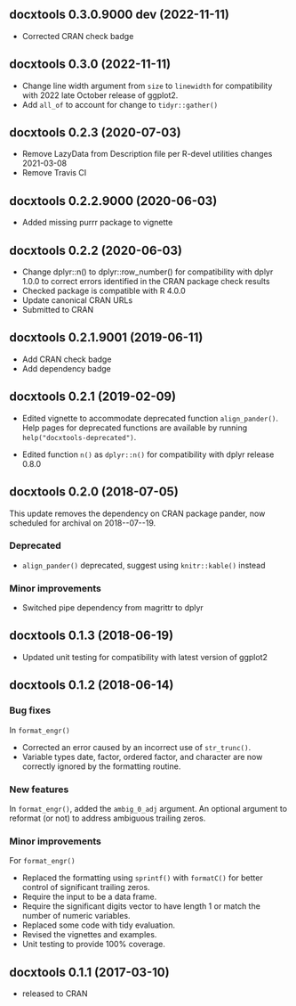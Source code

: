 <!-- major . minor . patch . dev -->
<!-- MAJOR version when you make incompatible API changes -->
<!-- MINOR version add functionality in a backwards-compatible manner -->
<!-- PATCH version backwards-compatible bug fixes -->



## docxtools 0.3.0.9000 dev (2022-11-11) 

- Corrected CRAN check badge


## docxtools 0.3.0 (2022-11-11)

- Change line width argument from `size` to `linewidth` for compatibility with 2022 late October release of ggplot2. 
- Add `all_of` to account for change to `tidyr::gather()`    



## docxtools 0.2.3 (2020-07-03)

- Remove LazyData from Description file per R-devel utilities changes  2021-03-08
- Remove Travis CI





## docxtools 0.2.2.9000 (2020-06-03)

- Added missing purrr package to vignette

## docxtools 0.2.2 (2020-06-03)

- Change dplyr::n() to dplyr::row_number() for compatibility with dplyr 1.0.0 to correct errors identified in the CRAN package check results
- Checked package is compatible with R 4.0.0 
- Update canonical CRAN URLs
- Submitted to CRAN


## docxtools 0.2.1.9001 (2019-06-11)

- Add CRAN check badge 
- Add dependency badge 


## docxtools 0.2.1 (2019-02-09)

- Edited vignette to accommodate deprecated function `align_pander()`. Help pages for deprecated functions are available by running `help("docxtools-deprecated")`.

- Edited function `n()` as `dplyr::n()` for compatibility with dplyr release 0.8.0



## docxtools 0.2.0 (2018-07-05)

This update removes the dependency on CRAN package pander, now scheduled for archival on 2018--07--19.  

### Deprecated

- `align_pander()` deprecated, suggest using `knitr::kable()` instead

### Minor improvements

- Switched pipe dependency from magrittr to dplyr 




## docxtools 0.1.3 (2018-06-19)

- Updated unit testing for compatibility with latest version of ggplot2 

## docxtools 0.1.2 (2018-06-14)

### Bug fixes

In `format_engr()` 

- Corrected an error caused by an incorrect use of `str_trunc()`. 
- Variable types date, factor, ordered factor, and character are now correctly ignored by the formatting routine. 

### New features

In  `format_engr()`, added the `ambig_0_adj` argument.  An optional argument to reformat (or not) to address ambiguous trailing zeros. 

### Minor improvements

For  `format_engr()`

- Replaced the formatting using `sprintf()` with `formatC()` for better control of significant trailing zeros. 
- Require the input to be a data frame. 
- Require the significant digits vector to have length 1 or match the number of numeric variables. 
- Replaced some code with tidy evaluation. 
- Revised the vignettes and examples. 
- Unit testing to provide 100% coverage. 




<!-- ### New features -->

<!-- ### Minor improvements -->

<!-- ### Bug fixes -->

<!-- ### Deprecated -->

<!-- ### Defunct -->




## docxtools 0.1.1 (2017-03-10)

- released to CRAN 
